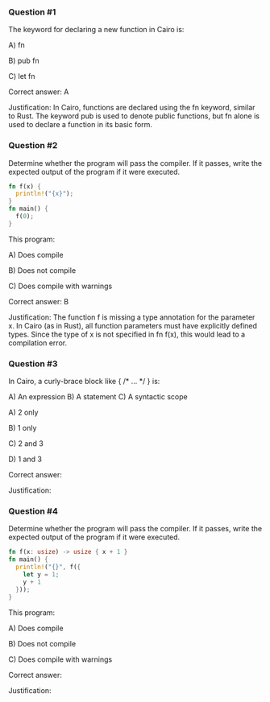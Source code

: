 ### Question #1

The keyword for declaring a new function in Cairo is:

A) fn

B) pub fn

C) let fn

Correct answer: A

Justification: In Cairo, functions are declared using the fn keyword, similar to Rust. The keyword pub is used to denote public functions, but fn alone is used to declare a function in its basic form​.

### Question #2

Determine whether the program will pass the compiler. If it passes, write the expected output of the program if it were executed.

```rust
fn f(x) { 
  println!("{x}");
}
fn main() {
  f(0);
}
```

This program: 

A) Does compile

B) Does not compile

C) Does compile with warnings

Correct answer: B

Justification: The function f is missing a type annotation for the parameter x. In Cairo (as in Rust), all function parameters must have explicitly defined types. Since the type of x is not specified in fn f(x), this would lead to a compilation error​.

### Question #3

In Cairo, a curly-brace block like { /* ... */ } is:

A) An expression
B) A statement
C) A syntactic scope

A) 2 only

B) 1 only

C) 2 and 3

D) 1 and 3

Correct answer:

Justification:

### Question #4

Determine whether the program will pass the compiler. If it passes, write the expected output of the program if it were executed.

```rust
fn f(x: usize) -> usize { x + 1 }
fn main() {
  println!("{}", f({
    let y = 1;
    y + 1
  }));
}
```

This program: 

A) Does compile

B) Does not compile

C) Does compile with warnings

Correct answer: 

Justification: